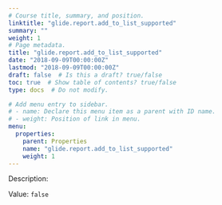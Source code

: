 ```yaml
---
# Course title, summary, and position.
linktitle: "glide.report.add_to_list_supported"
summary: ""
weight: 1
# Page metadata.
title: "glide.report.add_to_list_supported"
date: "2018-09-09T00:00:00Z"
lastmod: "2018-09-09T00:00:00Z"
draft: false  # Is this a draft? true/false
toc: true  # Show table of contents? true/false
type: docs  # Do not modify.

# Add menu entry to sidebar.
# - name: Declare this menu item as a parent with ID name.
# - weight: Position of link in menu.
menu:
  properties:
    parent: Properties
    name: "glide.report.add_to_list_supported"
    weight: 1
---
```


Description: 


Value: `false`